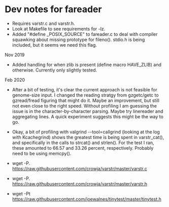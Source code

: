# Dev notes for fareader

*   Requires varstr.c and varstr.h.
*   Look at Makefile to see requirements for -lz.
*   Added "#define \_POSIX\_SOURCE" to fareader.c to deal with compiler
    squawking about missing prototype for fileno(). stdio.h is being included,
    but it seems we need this flag.

Nov 2019

*   Added handling for when zlib is present (define macro HAVE\_ZLIB) and
    otherwise. Currently only slightly tested.

Feb 2020

*   After a bit of testing, it's clear the current approach is not feasible for
    genome-size input. I changed the reading stratgy from gzgetc/getc to
    gzread/fread figuring that might do it. Maybe an improvement, but still not
    even close to the right speed. Without profiling I am guessing the issue is
    in the character-by-character parsing. Maybe try linereader and aggregating
    lines. A quick experiment suggests this might be the way to go.

*   Okay, a bit of profiling with valgrind --tool=callgrind (looking at the log
    with Kcachegrind) shows the greatest time is being spent in varstr_cat(),
    and specifically in the calls to strcat() and strlen(). For the test I ran,
    these amounted to 66.57 and 33.26 percent, respectively. Probably need to be
    using memcpy().

*   wget -P. https://raw.githubusercontent.com/crowja/varstr/master/varstr.c
*   wget -P. https://raw.githubusercontent.com/crowja/varstr/master/varstr.h
*   wget -Pt
    https://raw.githubusercontent.com/joewalnes/tinytest/master/tinytest.h
